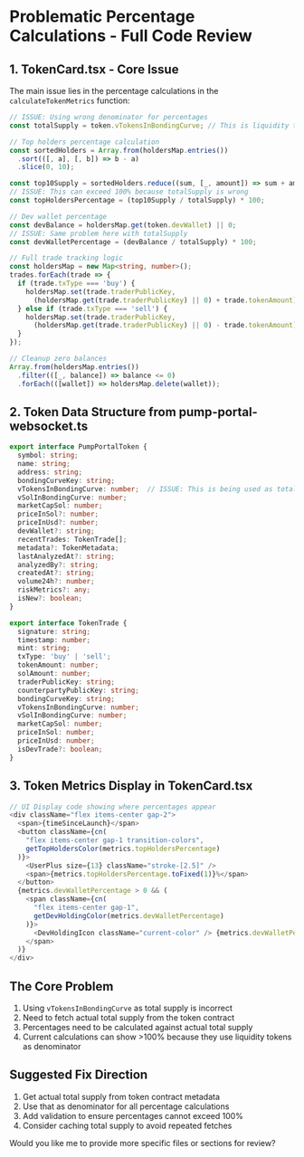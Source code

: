 # Problematic Percentage Calculations - Full Code Review

## 1. TokenCard.tsx - Core Issue

The main issue lies in the percentage calculations in the `calculateTokenMetrics` function:

```typescript
// ISSUE: Using wrong denominator for percentages
const totalSupply = token.vTokensInBondingCurve; // This is liquidity tokens, not total supply!

// Top holders percentage calculation
const sortedHolders = Array.from(holdersMap.entries())
  .sort(([, a], [, b]) => b - a)
  .slice(0, 10);

const top10Supply = sortedHolders.reduce((sum, [_, amount]) => sum + amount, 0);
// ISSUE: This can exceed 100% because totalSupply is wrong
const topHoldersPercentage = (top10Supply / totalSupply) * 100;

// Dev wallet percentage
const devBalance = holdersMap.get(token.devWallet) || 0;
// ISSUE: Same problem here with totalSupply
const devWalletPercentage = (devBalance / totalSupply) * 100;

// Full trade tracking logic
const holdersMap = new Map<string, number>();
trades.forEach(trade => {
  if (trade.txType === 'buy') {
    holdersMap.set(trade.traderPublicKey,
      (holdersMap.get(trade.traderPublicKey) || 0) + trade.tokenAmount);
  } else if (trade.txType === 'sell') {
    holdersMap.set(trade.traderPublicKey,
      (holdersMap.get(trade.traderPublicKey) || 0) - trade.tokenAmount);
  }
});

// Cleanup zero balances
Array.from(holdersMap.entries())
  .filter(([_, balance]) => balance <= 0)
  .forEach(([wallet]) => holdersMap.delete(wallet));
```

## 2. Token Data Structure from pump-portal-websocket.ts

```typescript
export interface PumpPortalToken {
  symbol: string;
  name: string;
  address: string;
  bondingCurveKey: string;
  vTokensInBondingCurve: number;  // ISSUE: This is being used as totalSupply incorrectly
  vSolInBondingCurve: number;
  marketCapSol: number;
  priceInSol?: number;
  priceInUsd?: number;
  devWallet?: string;
  recentTrades: TokenTrade[];
  metadata?: TokenMetadata;
  lastAnalyzedAt?: string;
  analyzedBy?: string;
  createdAt?: string;
  volume24h?: number;
  riskMetrics?: any;
  isNew?: boolean;
}

export interface TokenTrade {
  signature: string;
  timestamp: number;
  mint: string;
  txType: 'buy' | 'sell';
  tokenAmount: number;
  solAmount: number;
  traderPublicKey: string;
  counterpartyPublicKey: string;
  bondingCurveKey: string;
  vTokensInBondingCurve: number;
  vSolInBondingCurve: number;
  marketCapSol: number;
  priceInSol: number;
  priceInUsd: number;
  isDevTrade?: boolean;
}
```

## 3. Token Metrics Display in TokenCard.tsx

```typescript
// UI Display code showing where percentages appear
<div className="flex items-center gap-2">
  <span>{timeSinceLaunch}</span>
  <button className={cn(
    "flex items-center gap-1 transition-colors",
    getTopHoldersColor(metrics.topHoldersPercentage)
  )}>
    <UserPlus size={13} className="stroke-[2.5]" />
    <span>{metrics.topHoldersPercentage.toFixed(1)}%</span>
  </button>
  {metrics.devWalletPercentage > 0 && (
    <span className={cn(
      "flex items-center gap-1",
      getDevHoldingColor(metrics.devWalletPercentage)
    )}>
      <DevHoldingIcon className="current-color" /> {metrics.devWalletPercentage.toFixed(1)}%
    </span>
  )}
</div>
```

## The Core Problem

1. Using `vTokensInBondingCurve` as total supply is incorrect
2. Need to fetch actual total supply from the token contract
3. Percentages need to be calculated against actual total supply
4. Current calculations can show >100% because they use liquidity tokens as denominator

## Suggested Fix Direction

1. Get actual total supply from token contract metadata
2. Use that as denominator for all percentage calculations
3. Add validation to ensure percentages cannot exceed 100%
4. Consider caching total supply to avoid repeated fetches

Would you like me to provide more specific files or sections for review?
